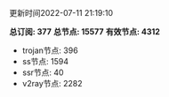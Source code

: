 更新时间2022-07-11 21:19:10

**总订阅: 377**
**总节点: 15577**
**有效节点: 4312**
- trojan节点: 396
- ss节点: 1594
- ssr节点: 40
- v2ray节点: 2282
